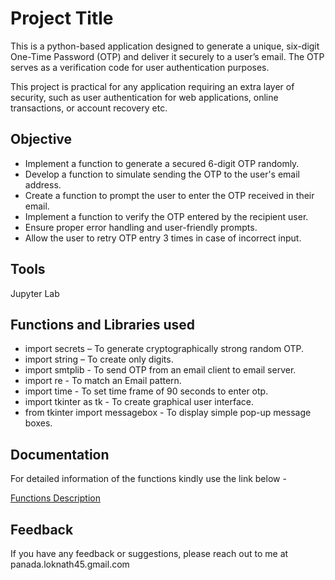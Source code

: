 
# Project Title

This is a python-based application designed to generate a unique, six-digit One-Time Password (OTP) and deliver it securely to a user’s email. The OTP serves as a verification code for user authentication purposes.

This project is practical for any application requiring an extra layer of security, such as user authentication for web applications, online transactions, or account recovery etc.



## Objective

- Implement a function to generate a secured 6-digit OTP randomly.
- Develop a function to simulate sending the OTP to the user's email address.
- Create a function to prompt the user to enter the OTP received in their email.
- Implement a function to verify the OTP entered by the recipient user.
- Ensure proper error handling and user-friendly prompts.
- Allow the user to retry OTP entry 3 times in case of incorrect input.

## Tools

Jupyter Lab

## Functions and Libraries used

- import secrets – To generate cryptographically strong random OTP.
- import string – To create only digits.
- import smtplib - To send OTP from an email client to email server.
- import re - To match an Email pattern.
- import time - To set time frame of 90 seconds to enter otp.
- import tkinter as tk - To create graphical user interface.
- from tkinter import messagebox - To display simple pop-up message boxes.

## Documentation

For detailed information of the functions kindly use the link below -

[Functions Description](https://drive.google.com/file/d/1bT_h6fNeLPZOw0cXxNY2Bx6OsJdeD3ey/view?usp=sharing)


## Feedback

If you have any feedback or suggestions, please reach out to me at panada.loknath45.gmail.com

